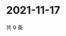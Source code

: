 # 2021-11-17

共 0 条

<!-- BEGIN WEIBO -->
<!-- 最后更新时间 Wed Nov 17 2021 12:19:17 GMT+0800 (China Standard Time) -->

<!-- END WEIBO -->
